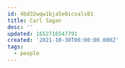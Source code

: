 ```yaml
---
id: 4bd32wqw1bja5e0icvals01
title: Carl Sagan
desc: ''
updated: 1652716547791
created: '2021-10-30T00:00:00.000Z'
tags:
  - people
---
```


